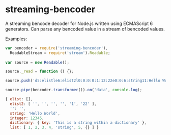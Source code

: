 streaming-bencoder
==================
A streaming bencode decoder for Node.js written using ECMAScript 6 generators. Can parse any bencoded value in a stream of bencoded values.


Examples:
```javascript
var bencoder = require('streaming-bencoder'),
  ReadableStream = require('stream').Readable;
  
var source = new Readable();

source._read = function () {};

source.push('d5:elistle6:elist2l0:0:0:0:1:12:22e0:0:6:string11:Hello World7:integeri12345e10:dictionaryd3:key36:This is a string within a dictionarye4:listli1ei2ei3ei4e6:stringi5edeee');

source.pipe(bencoder.transformer()).on('data', console.log);

{ elist: [],
  elist2: [ '', '', '', '', '1', '22' ],
  '': '',
  string: 'Hello World',
  integer: 12345,
  dictionary: { key: 'This is a string within a dictionary' },
  list: [ 1, 2, 3, 4, 'string', 5, {} ] }
  
  
